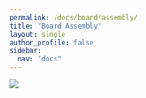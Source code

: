 ```yaml
---
permalink: /docs/board/assembly/
title: "Board Assembly"
layout: single
author_profile: false
sidebar:
  nav: "docs"
---
```


![]({{site.baseurl}}/docs/board/assets/assembly_top.png)


<script type="module" src="https://unpkg.com/@google/model-viewer/dist/model-viewer.min.js"></script>
<script nomodule src="https://unpkg.com/@google/model-viewer/dist/model-viewer-legacy.js"></script>

<model-viewer 
style="width: 100%;
height: 500px;"
src="{{site.baseurl}}/docs/board/assets/ESP32MiniDrop_PCBA.gltf" 
auto-rotate 
exposure="1.0"
skybox-image="{{site.baseurl}}/docs/board/assets/background.png" 
camera-controls>
</model-viewer>

